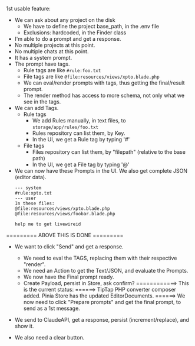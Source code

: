 1st usable feature:

- We can ask about any project on the disk
  - We have to define the project base_path, in the .env file
  - Exclusions: hardcoded, in the Finder class
- I'm able to do a prompt and get a response.
- No multiple projects at this point.
- No multiple chats at this point.
- It has a system prompt.
- The prompt have tags.
  - Rule tags are like `#rule:foo.txt`
  - File tags are like `@file:resources/views/xpto.blade.php`
  - We can eval/render prompts with tags, thus getting the final/result prompt.
  - The render method has access to more schema, not only what we see in the tags.
- We can add Tags.
  - Rule tags
    - We add Rules manually, in text files, to `storage/app/rules/foo.txt`
    - Rules repository can list them, by Key.
    - In the UI, we get a Rule tag by typing '#'
  - File tags
    - Files repository can list them, by "filepath" (relative to the base path)
    - In the UI, we get a File tag by typing '@'
- We can now have these Prompts in the UI. We also get complete JSON (editor data).
    ```
    --- system
    #rule:xpto.txt
    --- user
    In these files:
    @file:resources/views/xpto.blade.php
    @file:resources/views/foobar.blade.php
    
    help me to get livewireid
    ```
========= ABOVE THIS IS DONE =========
- We want to click "Send" and get a response.
  - We need to eval the TAGS, replacing them with their respective "render".
  - We need an Action to get the Text/JSON, and evaluate the Prompts.
  - We now have the Final prompt ready.
  - Create Payload, persist in Store, ask confirm?
============> This is the current status:
======> TipTap PHP converter composer added. Pinia Store has the updated EditorDocuments.
======> We now need to click "Prepare prompts" and get the final prompt, to send as a 1st message.
  
- We send to ClaudeAPI, get a response, persist (increment/replace), and show it.
- We also need a clear button.
  
